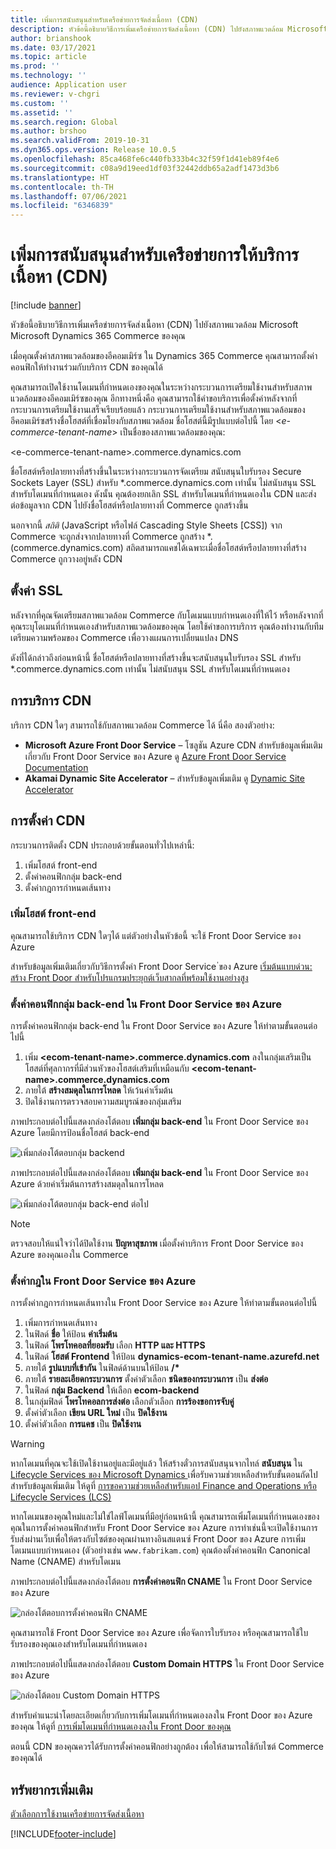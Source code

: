 ```yaml
---
title: เพิ่มการสนับสนุนสำหรับเครือข่ายการจัดส่งเนื้อหา (CDN)
description: หัวข้อนี้อธิบายวิธีการเพิ่มเครือข่ายการจัดส่งเนื้อหา (CDN) ไปยังสภาพแวดล้อม Microsoft Microsoft Dynamics 365 Commerce ของคุณ
author: brianshook
ms.date: 03/17/2021
ms.topic: article
ms.prod: ''
ms.technology: ''
audience: Application user
ms.reviewer: v-chgri
ms.custom: ''
ms.assetid: ''
ms.search.region: Global
ms.author: brshoo
ms.search.validFrom: 2019-10-31
ms.dyn365.ops.version: Release 10.0.5
ms.openlocfilehash: 85ca468fe6c440fb333b4c32f59f1d41eb89f4e6
ms.sourcegitcommit: c08a9d19eed1df03f32442ddb65a2adf1473d3b6
ms.translationtype: HT
ms.contentlocale: th-TH
ms.lasthandoff: 07/06/2021
ms.locfileid: "6346839"
---
```

# <a name="add-support-for-a-content-delivery-network-cdn"></a>เพิ่มการสนับสนุนสำหรับเครือข่ายการให้บริการเนื้อหา (CDN)

[!include [banner](includes/banner.md)]

หัวข้อนี้อธิบายวิธีการเพิ่มเครือข่ายการจัดส่งเนื้อหา (CDN) ไปยังสภาพแวดล้อม Microsoft Microsoft Dynamics 365 Commerce ของคุณ

เมื่อคุณตั้งค่าสภาพแวดล้อมของอีคอมเมิร์ซ ใน Dynamics 365 Commerce คุณสามารถตั้งค่าคอนฟิกให้ทำงานร่วมกับบริการ CDN ของคุณได้ 

คุณสามารถเปิดใช้งานโดเมนที่กำหนดเองของคุณในระหว่างกระบวนการเตรียมใช้งานสำหรับสภาพแวดล้อมของอีคอมเมิร์ซของคุณ อีกทางหนึ่งคือ คุณสามารถใช้คำขอบริการเพื่อตั้งค่าหลังจากที่กระบวนการเตรียมใช้งานเสร็จเรียบร้อยแล้ว กระบวนการเตรียมใช้งานสำหรับสภาพแวดล้อมของอีคอมเมิร์ซสร้างชื่อโฮสต์ที่เชื่อมโยงกับสภาพแวดล้อม ชื่อโฮสต์นี้มีรูปแบบต่อไปนี้ โดย \<*e-commerce-tenant-name*\> เป็นชื่อของสภาพแวดล้อมของคุณ:

&lt;e-commerce-tenant-name&gt;.commerce.dynamics.com

ชื่อโฮสต์หรือปลายทางที่สร้างขึ้นในระหว่างกระบวนการจัดเตรียม สนับสนุนใบรับรอง Secure Sockets Layer (SSL) สำหรับ \*.commerce.dynamics.com เท่านั้น ไม่สนับสนุน SSL สำหรับโดเมนที่กำหนดเอง ดังนั้น คุณต้องยกเลิก SSL สำหรับโดเมนที่กำหนดเองใน CDN และส่งต่อข้อมูลจาก CDN ไปยังชื่อโฮสต์หรือปลายทางที่ Commerce ถูกสร้างขึ้น 

นอกจากนี้ *สถิติ* (JavaScript หรือไฟล์ Cascading Style Sheets \[CSS\]) จาก Commerce จะถูกส่งจากปลายทางที่ Commerce ถูกสร้าง \*.(commerce.dynamics.com) สถิตสามารถแคชได้เฉพาะเมื่อชื่อโฮสต์หรือปลายทางที่สร้าง Commerce ถูกวางอยู่หลัง CDN

## <a name="set-up-ssl"></a>ตั้งค่า SSL

หลังจากที่คุณจัดเตรียมสภาพแวดล้อม Commerce กับโดเมนแบบกำหนดเองที่ให้ไว้ หรือหลังจากที่คุณระบุโดเมนที่กำหนดเองสำหรับสภาพแวดล้อมของคุณ โดยใช้คำขอการบริการ คุณต้องทำงานกับทีมเตรียมความพร้อมของ Commerce เพื่อวางแผนการเปลี่ยนแปลง DNS

ดังที่ได้กล่าวถึงก่อนหน้านี้ ชื่อโฮสต์หรือปลายทางที่สร้างขึ้นจะสนับสนุนใบรับรอง SSL สำหรับ \*.commerce.dynamics.com เท่านั้น ไม่สนับสนุน SSL สำหรับโดเมนที่กำหนดเอง

## <a name="cdn-services"></a>การบริการ CDN

บริการ CDN ใดๆ สามารถใช้กับสภาพแวดล้อม Commerce ได้ นี่คือ สองตัวอย่าง:

- **Microsoft Azure Front Door Service** – โซลูชัน Azure CDN สำหรับข้อมูลเพิ่มเติมเกี่ยวกับ Front Door Service ของ Azure ดู [Azure Front Door Service Documentation](/azure/frontdoor/)
- **Akamai Dynamic Site Accelerator** – สำหรับข้อมูลเพิ่มเติม ดู [Dynamic Site Accelerator](https://www.akamai.com/us/en/products/performance/dynamic-site-accelerator.jsp)

## <a name="cdn-setup"></a>การตั้งค่า CDN

กระบวนการติดตั้ง CDN ประกอบด้วยขั้นตอนทั่วไปเหล่านี้:

1. เพิ่มโฮสต์ front-end
1. ตั้งค่าคอนฟิกกลุ่ม back-end
1. ตั้งค่ากฎการกำหนดเส้นทาง

### <a name="add-a-front-end-host"></a>เพิ่มโฮสต์ front-end

คุณสามารถใช้บริการ CDN ใดๆได้ แต่ตัวอย่างในหัวข้อนี้ จะใช้ Front Door Service ของ Azure 

สำหรับข้อมูลเพิ่มเติมเกี่ยวกับวิธีการตั้งค่า Front Door Service ่ของ Azure [เริ่มต้นแบบด่วน: สร้าง Front Door สำหรับโปรแกรมประยุกต์เว็บสากลที่พร้อมใช้งานอย่างสูง](/azure/frontdoor/quickstart-create-front-door)

### <a name="configure-a-backend-pool-in-azure-front-door-service"></a>ตั้งค่าคอนฟิกกลุ่ม back-end ใน Front Door Service ของ Azure

การตั้งค่าคอนฟิกกลุ่ม back-end ใน Front Door Service ของ Azure ให้ทำตามขั้นตอนต่อไปนี้

1. เพิ่ม **&lt;ecom-tenant-name&gt;.commerce.dynamics.com** ลงในกลุ่มเสริมเป็นโฮสต์ที่ศุลกากรที่มีส่วนหัวของโฮสต์เสริมที่เหมือนกับ **&lt;ecom-tenant-name&gt;.commerce.dynamics.com**
1. ภายใต้ **สร้างสมดุลในการโหลด** ให้เว้นค่าเริ่มต้น
1. ปิดใช้งานการตรวจสอบความสมบูรณ์ของกลุ่มเสริม

ภาพประกอบต่อไปนี้แสดงกล่องโต้ตอบ **เพิ่มกลุ่ม back-end** ใน Front Door Service ของ Azure โดยมีการป้อนชื่อโฮสต์ back-end

![เพิ่มกล่องโต้ตอบกลุ่ม backend](./media/CDN_BackendPool.png)

ภาพประกอบต่อไปนี้แสดงกล่องโต้ตอบ **เพิ่มกลุ่ม back-end** ใน Front Door Service ของ Azure ด้วยค่าเริ่มต้นการสร้างสมดุลในการโหลด

![เพิ่มกล่องโต้ตอบกลุ่ม back-end ต่อไป](./media/CDN_BackendPool_2.png)

> [!NOTE]
> ตรวจสอบให้แน่ใจว่าได้ปิดใช้งาน **ปัญหาสุขภาพ** เมื่อตั้งค่าบริการ Front Door Service ของ Azure ของคุณเองใน Commerce


### <a name="set-up-rules-in-azure-front-door-service"></a>ตั้งค่ากฎใน Front Door Service ของ Azure

การตั้งค่ากฎการกำหนดเส้นทางใน Front Door Service ของ Azure ให้ทำตามขั้นตอนต่อไปนี้

1. เพิ่มการกำหนดเส้นทาง
1. ในฟิลด์ **ชื่อ** ให้ป้อน **ค่าเริ่มต้น**
1. ในฟิลด์ **โพรโทคอลที่ยอมรับ** เลือก **HTTP และ HTTPS**
1. ในฟิลด์ **โฮสต์ Frontend** ให้ป้อน **dynamics-ecom-tenant-name.azurefd.net**
1. ภายใต้ **รูปแบบที่เข้ากัน** ในฟิลด์ด้านบนให้ป้อน **/\***
1. ภายใต้ **รายละเอียดกระบวนการ** ตั้งค่าตัวเลือก **ชนิดของกระบวนการ** เป็น **ส่งต่อ**
1. ในฟิลด์ **กลุ่ม Backend** ให้เลือก **ecom-backend**
1. ในกลุ่มฟิลด์ **โพรโทคอลการส่งต่อ** เลือกตัวเลือก **การร้องขอการจับคู่** 
1. ตั้งค่า่ตัวเลือก **เขียน URL ใหม่** เป็น **ปิดใช้งาน**
1. ตั้งค่า่ตัวเลือก **การแคช** เป็น **ปิดใช้งาน**


> [!WARNING]
> หากโดเมนที่คุณจะใช้เปิดใช้งานอยู่และมีอยู่แล้ว ให้สร้างตั๋วการสนับสนุนจากไทล์ **สนับสนุน** ใน [Lifecycle Services ของ Microsoft Dynamics ](https://lcs.dynamics.com/) เพื่อรับความช่วยเหลือสำหรับขั้นตอนถัดไป สำหรับข้อมูลเพิ่มเติม ให้ดูที่ [การขอความช่วยเหลือสำหรับแอป Finance and Operations หรือ Lifecycle Services (LCS)](../fin-ops-core/dev-itpro/lifecycle-services/lcs-support.md)

หากโดเมนของคุณใหม่และไม่ใช่ไลฟ์โดเมนที่มีอยู่ก่อนหน้านี้ คุณสามารถเพิ่มโดเมนที่กำหนดเองของคุณในการตั้งค่าคอนฟิกสำหรับ Front Door Service ของ Azure การทำเช่นนี้จะเปิดใช้งานการรับส่งผ่านเว็บเพื่อให้ตรงกับไซต์ของคุณผ่านทางอินสแตนซ์ Front Door ของ Azure การเพิ่มโดเมนแบบกำหนดเอง (ตัวอย่างเช่น `www.fabrikam.com`) คุณต้องตั้งค่าคอนฟิก Canonical Name (CNAME) สำหรับโดเมน

ภาพประกอบต่อไปนี้แสดงกล่องโต้ตอบ **การตั้งค่าคอนฟิก CNAME** ใน Front Door Service ของ Azure

![กล่องโต้ตอบการตั้งค่าคอนฟิก CNAME](./media/CNAME_Configuration.png)

คุณสามารถใช้ Front Door Service ของ Azure เพื่อจัดการใบรับรอง หรือคุณสามารถใช้ใบรับรองของคุณเองสำหรับโดเมนที่กำหนดเอง

ภาพประกอบต่อไปนี้แสดงกล่องโต้ตอบ **Custom Domain HTTPS** ใน Front Door Service ของ Azure

![กล่องโต้ตอบ Custom Domain HTTPS](./media/Custom_Domain_HTTPS.png)

สำหรับคำแนะนำโดยละเอียดเกี่ยวกับการเพิ่มโดเมนที่กำหนดเองลงใน Front Door ของ Azure ของคุณ ให้ดูที่ [การเพิ่มโดเมนที่กำหนดเองลงใน Front Door ของคุณ](/azure/frontdoor/front-door-custom-domain)

ตอนนี้ CDN ของคุณควรได้รับการตั้งค่าคอนฟิกอย่างถูกต้อง เพื่อให้สามารถใช้กับไซต์ Commerce ของคุณได้

## <a name="additional-resources"></a>ทรัพยากรเพิ่มเติม

[ตัวเลือกการใช้งานเครือข่ายการจัดส่งเนื้อหา](cdn-options.md)


[!INCLUDE[footer-include](../includes/footer-banner.md)]